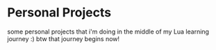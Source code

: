 # Personal Projects

some personal projects that i'm doing in the middle of my Lua learning journey :)
btw that journey begins now!
